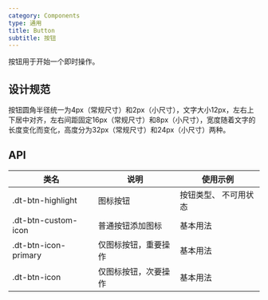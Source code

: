 ```yaml
---
category: Components
type: 通用
title: Button
subtitle: 按钮
---
```


按钮用于开始一个即时操作。

## 设计规范

按钮圆角半径统一为4px（常规尺寸）和2px（小尺寸），文字大小12px，左右上下居中对齐，左右间距固定16px（常规尺寸）和8px（小尺寸），宽度随着文字的长度变化而变化，高度分为32px（常规尺寸）和24px（小尺寸）两种。

## API

|类名  |说明  |使用示例  |
|---------|---------|---------|
|.dt-btn-highlight  | 图标按钮   | 按钮类型、 不可用状态  |
|.dt-btn-custom-icon  | 普通按钮添加图标   | 基本用法  |
|.dt-btn-icon-primary  | 仅图标按钮，重要操作   | 基本用法  |
|.dt-btn-icon  | 仅图标按钮，次要操作   | 基本用法  |
